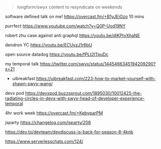 > longform/swyx content to resyndicate  on weekends


software defined talk on me! https://overcast.fm/+B1yJEiGzo 10 mins


purrfect https://www.youtube.com/watch?v=Q0P-Uod19NY

robert zhu case against anti graphql https://youtu.be/djKPtyXhaNE

dendron YC https://youtu.be/ECUvzJ1r6bU

open source datadog https://youtu.be/fPLt2ITpuDc

my temporal talk https://twitter.com/swyx/status/1445466345194209290?s=21

- uibreakfast https://uibreakfast.com/223-how-to-market-yourself-with-shawn-swyx-wang/

devx pod https://devxpod.buzzsprout.com/1895030/10012425-the-radiating-circles-in-devx-with-swyx-head-of-developer-experience-temporal

4hr work week https://overcast.fm/+KebvparPM

jsparty https://changelog.com/jsparty/208

https://dev.to/devteam/devdiscuss-is-back-for-season-8-4knb

https://www.serverlesschats.com/124/
